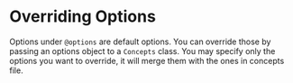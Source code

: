 # Overriding Options

Options under `@options` are default options. You can override those by passing an
options object to a `Concepts` class. You may specify only the options you
want to override, it will merge them with the ones in concepts file.
